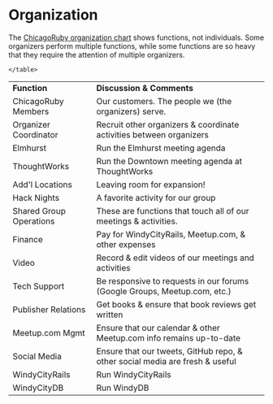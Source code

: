 Organization
==
The [ChicagoRuby organization chart](http://github.com/chicagoruby/How_ChicagoRuby_Works/raw/master/ChicagoRuby_Organization.png) shows functions, not individuals. Some organizers perform multiple functions, while some functions are so heavy that they require the attention of multiple organizers.

<table> 
		<tr> 
			<td><strong>Function</strong></td> 
			<td><strong>Discussion & Comments</strong></td> 
		</tr> 
		<tr> 
			<td>ChicagoRuby Members</td> 
			<td>Our customers. The people we (the organizers) serve.</td> 
		</tr> 
		<tr> 
			<td>Organizer Coordinator</td> 
			<td>Recruit other organizers &#38; coordinate activities between organizers</td> 
		</tr> 
		<tr> 
			<td>Elmhurst</td> 
			<td>Run the Elmhurst meeting agenda</td> 
		</tr> 
		<tr> 
			<td>ThoughtWorks</td> 
			<td>Run the Downtown meeting agenda at ThoughtWorks</td> 
		</tr> 
		<tr> 
			<td>Add'l Locations</td> 
			<td>Leaving room for expansion!</td> 
		</tr> 
		<tr> 
			<td>Hack Nights</td> 
			<td>A favorite activity for our group</td> 
		</tr> 
		<tr> 
			<td>Shared Group Operations</td> 
			<td>These are functions that touch all of our meetings &#38; activities.</td> 
		</tr> 
		<tr> 
			<td>Finance</td> 
			<td>	Pay for WindyCityRails, Meetup.com, &#38; other expenses</td> 
		</tr> 
		<tr> 
			<td>Video</td> 
			<td>Record &#38; edit videos of our meetings and activities</td> 
		</tr> 
		<tr> 
			<td>Tech Support</td> 
			<td>Be responsive to requests in our forums (Google Groups, Meetup.com, etc.)</td> 
		</tr> 
		<tr> 
			<td>Publisher Relations</td> 
			<td>Get books &#38; ensure that book reviews get written</td> 
		</tr> 
		<tr> 
			<td>Meetup.com Mgmt</td> 
			<td>Ensure that our calendar &#38; other Meetup.com info remains up-to-date</td> 
		</tr> 
		<tr> 
			<td>Social Media</td> 
			<td>	Ensure that our tweets, GitHub repo, &#38; other social media are fresh &#38; useful</td> 
		</tr>
		<tr> 
			<td>WindyCityRails</td> 
			<td>Run WindyCityRails</td> 
		</tr> 
		<tr> 
			<td>WindyCityDB</td> 
			<td>Run WindyDB</td> 
		</tr> 
		 
	</table>

